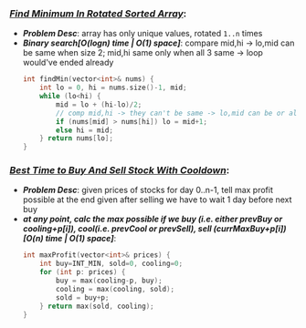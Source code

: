 ### ***[Find Minimum In Rotated Sorted Array](https://leetcode.com/problems/find-minimum-in-rotated-sorted-array/)***:
- ***Problem Desc***: array has only unique values, rotated ```1..n``` times
- ***Binary search[O(logn) time | O(1) space]***: compare mid,hi -> lo,mid can be same when size 2; mid,hi same only when all 3 same -> loop would've ended already
  ```cpp
  int findMin(vector<int>& nums) {
      int lo = 0, hi = nums.size()-1, mid;
      while (lo<hi) {
          mid = lo + (hi-lo)/2;
          // comp mid,hi -> they can't be same -> lo,mid can be or all 3 same (won't loop)
          if (nums[mid] > nums[hi]) lo = mid+1; 
          else hi = mid;
      } return nums[lo];
  }
  ```

### ***[Best Time to Buy And Sell Stock With Cooldown](https://leetcode.com/problems/best-time-to-buy-and-sell-stock-with-cooldown/)***:
- ***Problem Desc***: given prices of stocks for day 0..n-1, tell max profit possible at the end given after selling we have to wait 1 day before next buy
- ***at any point, calc the max possible if we buy (i.e. either prevBuy or cooling+p[i]), cool(i.e. prevCool or prevSell), sell (currMaxBuy+p[i]) [O(n) time | O(1) space]***:
  ```cpp
  int maxProfit(vector<int>& prices) {
      int buy=INT_MIN, sold=0, cooling=0;
      for (int p: prices) {
          buy = max(cooling-p, buy);
          cooling = max(cooling, sold);
          sold = buy+p;
      } return max(sold, cooling);
  }
  ```
